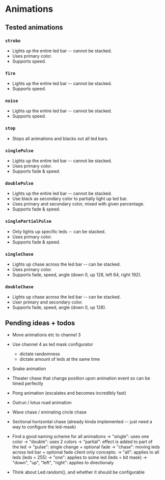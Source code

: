 # Animations

## Tested animations

### `strobo`

- Lights up the entire led bar -- cannot be stacked.
- Uses primary color.
- Supports speed.

### `fire`

- Lights up the entire led bar -- cannot be stacked.
- Supports speed.

### `noise`

- Lights up the entire led bar -- cannot be stacked.
- Supports speed.

### `stop`

- Stops all animations and blacks out all led bars.

### `singlePulse`

- Lights up the entire led bar -- cannot be stacked.
- Uses primary color.
- Supports fade & speed.

### `doublePulse`

- Lights up the entire led bar -- cannot be stacked.
- Use black as secondary color to partially light up led bar.
- Uses primary and secondary color, mixed with given percentage.
- Supports fade & speed.

### `singlePartialPulse`

- Only lights up specific leds -- can be stacked.
- Uses primary color.
- Supports fade & speed.

### `singleChase`

- Lights up chase across the led bar -- can be stacked.
- Uses primary color.
- Supports fade, speed, angle (down 0, up 128, left 64, right 192).

### `doubleChase`

- Lights up chase across the led bar -- can be stacked.
- User primary and secondary color.
- Supports fade, speed, angle (down 0, up 128).

## Pending ideas + todos

- Move animations etc to channel 3 
- Use channel 4 as led mask configurator 
    - dictate randomness
    - dictate amount of leds at the same time
- Snake animation
- Theater chase that change position upon animation event so can be timed perfectly
- Pong animation (escalates and becomes incredibly fast)
- Outrun / lotus road animation
- Wave chase / eminating circle chase
- Sectional horizontal chase (already kinda implemented -- just need a way to configure the led-mask)

- Find a good naming scheme for all animations
    -> "single": uses one color
    -> "double": uses 2 colors
    -> "partial": effect is added to part of the led
    -> "pulse": single change + optional fade
    -> "chase": moving leds across led bar + optional fade
    client only concepts:
    -> "all": applies to all leds (leds = 255)
    -> "one": applies to some led (leds = bit mask)
    -> "down", "up", "left", "right": applies to directionaly

- Think about Led.random(), and whether it should be configurable
